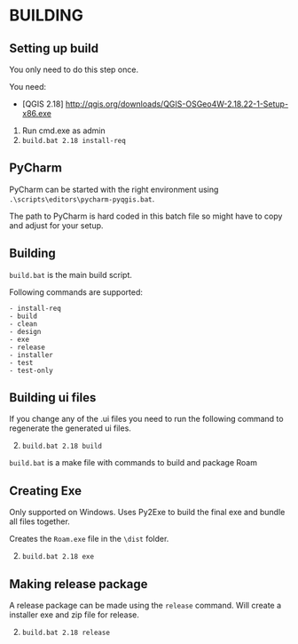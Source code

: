BUILDING
===============================

Setting up build
------------------------------

You only need to do this step once.

You need:

- [QGIS 2.18] http://qgis.org/downloads/QGIS-OSGeo4W-2.18.22-1-Setup-x86.exe

1. Run cmd.exe as admin
2. ``build.bat 2.18 install-req``

PyCharm
-------------------------

PyCharm can be started with the right environment using `.\scripts\editors\pycharm-pyqgis.bat`.

The path to PyCharm is hard coded in this batch file so might have to copy and adjust for your setup.

Building
---------

`build.bat` is the main build script.

Following commands are supported:

    - install-req
    - build
    - clean
    - design
    - exe
    - release
    - installer
    - test
    - test-only

Building ui files
-----------------------

If you change any of the .ui files you need to run the following command to regenerate the generated ui files.

2. ``build.bat 2.18 build``

``build.bat`` is a make file with commands to build and package Roam

Creating Exe
----------------------

Only supported on Windows.  Uses Py2Exe to build the final exe and bundle all files together.

Creates the  `Roam.exe` file in the `\dist` folder.

2. ``build.bat 2.18 exe``

Making release package
----------------------

A release package can be made using the `release` command. Will create a installer exe and zip file for release.

2. ``build.bat 2.18 release``

